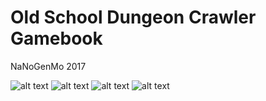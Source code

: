 # Old School Dungeon Crawler Gamebook 

NaNoGenMo 2017

![alt text](captur1.png)
![alt text](captur2.png)
![alt text](captur3.png)
![alt text](captur4.png)

